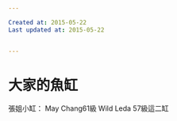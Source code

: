 ```yaml
---

Created at: 2015-05-22
Last updated at: 2015-05-22


---
```


# 大家的魚缸


張姐小缸：
May Chang61級
Wild Leda 57級這二缸

